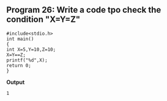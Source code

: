 ## Program 26: Write a code tpo check the condition "X=Y=Z"
```
#include<stdio.h>
int main()
{	
int X=5,Y=10,Z=10;
X=Y==Z;
printf("%d",X);
return 0;
}
```
**Output**
```
1
```
